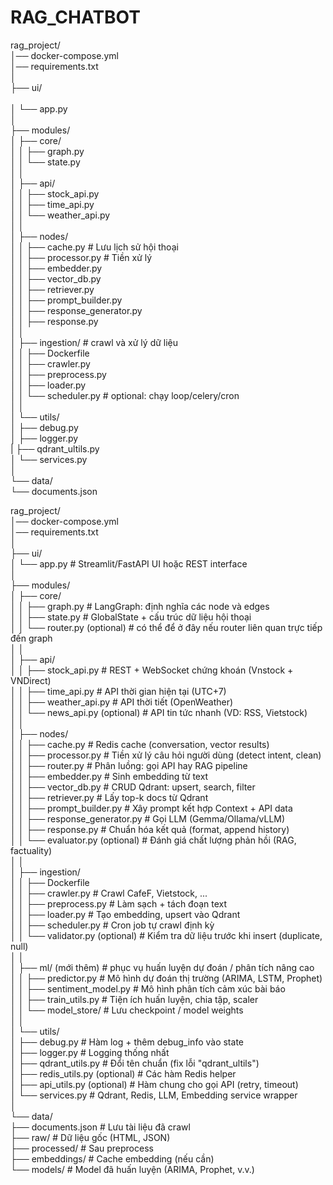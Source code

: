# RAG_CHATBOT
rag_project/ <br>
│── docker-compose.yml <br>
│── requirements.txt <br>
│    <br>
├── ui/      <br>              
│   └── app.py <br>
│    <br>
├── modules/ <br>
│   ├── core/ <br>
│   │   ├── graph.py <br>
│   │   └── state.py     <br>
│   │     <br>
│   ├── api/ <br>
│   │   ├── stock_api.py <br>
│   │   ├── time_api.py <br>
│   │   └── weather_api.py     <br>
│   │     <br>
│   ├── nodes/ <br>
│   │   ├── cache.py          # Lưu lịch sử hội thoại  <br> 
│   │   ├── processor.py      # Tiền xử lý <br>
│   │   ├── embedder.py       <br>
│   │   ├── vector_db.py      <br>
│   │   ├── retriever.py      <br>
│   │   ├── prompt_builder.py      <br>
│   │   ├── response_generator.py       <br>
│   │   ├── response.py       <br>
│   │     <br>
│   ├── ingestion/              # crawl và xử lý dữ liệu   <br>
│   │   ├── Dockerfile        <br>
│   │   ├── crawler.py        <br>
│   │   ├── preprocess.py          <br>
│   │   ├── loader.py         <br>
│   │   └── scheduler.py        # optional: chạy loop/celery/cron     <br>
│   │     <br>
│   └── utils/      <br>
│       ├── debug.py          <br>
│       ├── logger.py         <br>
|       ├── qdrant_ultils.py  <br>
│       └── services.py       <br>
│         <br>
└── data/      <br>
    └── documents.json   <br>


rag_project/    <br>
│── docker-compose.yml  <br>
│── requirements.txt    <br>
│   <br>
├── ui/ <br>
│   └── app.py                      # Streamlit/FastAPI UI hoặc REST interface  <br>
│   <br>
├── modules/    <br>
│   ├── core/   <br>
│   │   ├── graph.py                # LangGraph: định nghĩa các node và edges   <br>
│   │   ├── state.py                # GlobalState + cấu trúc dữ liệu hội thoại  <br>
│   │   └── router.py (optional)    # có thể để ở đây nếu router liên quan trực tiếp đến graph  <br>
│   │   <br>
│   ├── api/    <br>
│   │   ├── stock_api.py            # REST + WebSocket chứng khoán (Vnstock + VNDirect) <br>
│   │   ├── time_api.py             # API thời gian hiện tại (UTC+7)    <br>
│   │   ├── weather_api.py          # API thời tiết (OpenWeather)   <br>
│   │   └── news_api.py (optional)  # API tin tức nhanh (VD: RSS, Vietstock)    <br>
│   │   <br>
│   ├── nodes/  <br>
│   │   ├── cache.py                # Redis cache (conversation, vector results)    <br>
│   │   ├── processor.py            # Tiền xử lý câu hỏi người dùng (detect intent, clean)  <br>
│   │   ├── router.py               # Phân luồng: gọi API hay RAG pipeline  <br>
│   │   ├── embedder.py             # Sinh embedding từ text    <br>
│   │   ├── vector_db.py            # CRUD Qdrant: upsert, search, filter   <br>
│   │   ├── retriever.py            # Lấy top-k docs từ Qdrant  <br>
│   │   ├── prompt_builder.py       # Xây prompt kết hợp Context + API data <br>
│   │   ├── response_generator.py   # Gọi LLM (Gemma/Ollama/vLLM)   <br>
│   │   ├── response.py             # Chuẩn hóa kết quả (format, append history)    <br>
│   │   └── evaluator.py (optional) # Đánh giá chất lượng phản hồi (RAG, factuality)    <br>
│   │   <br>
│   ├── ingestion/  <br>
│   │   ├── Dockerfile  <br>
│   │   ├── crawler.py              # Crawl CafeF, Vietstock, ...   <br>
│   │   ├── preprocess.py           # Làm sạch + tách đoạn text <br>
│   │   ├── loader.py               # Tạo embedding, upsert vào Qdrant  <br>
│   │   ├── scheduler.py            # Cron job tự crawl định kỳ <br>
│   │   └── validator.py (optional) # Kiểm tra dữ liệu trước khi insert (duplicate, null)   <br>
│   │   <br>
│   ├── ml/ (mới thêm)              # phục vụ huấn luyện dự đoán / phân tích nâng cao    <br>
│   │   ├── predictor.py            # Mô hình dự đoán thị trường (ARIMA, LSTM, Prophet) <br>
│   │   ├── sentiment_model.py      # Mô hình phân tích cảm xúc bài báo <br>
│   │   ├── train_utils.py          # Tiện ích huấn luyện, chia tập, scaler <br>
│   │   └── model_store/            # Lưu checkpoint / model weights    <br>
│   │   <br>
│   └── utils/  <br>
│       ├── debug.py                # Hàm log + thêm debug_info vào state   <br>
│       ├── logger.py               # Logging thống nhất    <br>
│       ├── qdrant_utils.py         # Đổi tên chuẩn (fix lỗi "qdrant_ultils")   <br>
│       ├── redis_utils.py (optional) # Các hàm Redis helper    <br>
│       ├── api_utils.py (optional) # Hàm chung cho gọi API (retry, timeout)    <br>
│       └── services.py             # Qdrant, Redis, LLM, Embedding service wrapper <br>
│   <br>
└── data/   <br>
    ├── documents.json              # Lưu tài liệu đã crawl <br>
    ├── raw/                        # Dữ liệu gốc (HTML, JSON)  <br>
    ├── processed/                  # Sau preprocess    <br>
    ├── embeddings/                 # Cache embedding (nếu cần) <br>
    └── models/                     # Model đã huấn luyện (ARIMA, Prophet, v.v.)    <br>
